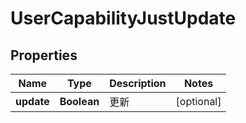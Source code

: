 

# UserCapabilityJustUpdate


## Properties

Name | Type | Description | Notes
------------ | ------------- | ------------- | -------------
**update** | **Boolean** | 更新 |  [optional]



